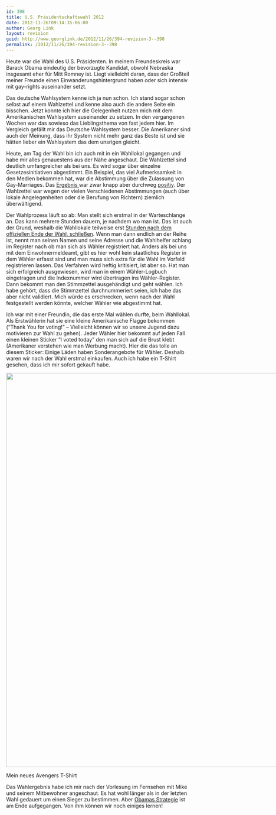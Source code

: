 ```yaml
---
id: 398
title: U.S. Präsidentschaftswahl 2012
date: 2012-11-26T09:14:35-06:00
author: Georg Link
layout: revision
guid: http://www.georglink.de/2012/11/26/394-revision-3--398
permalink: /2012/11/26/394-revision-3--398
---
```

Heute war die Wahl des U.S. Präsidenten. In meinem Freundeskreis war Barack Obama eindeutig der bevorzugte Kandidat, obwohl Nebraska insgesamt eher für Mitt Romney ist. Liegt vielleicht daran, dass der Großteil meiner Freunde einen Einwanderungshintergrund haben oder sich intensiv mit gay-rights auseinander setzt. 

Das deutsche Wahlsystem kenne ich ja nun schon. Ich stand sogar schon selbst auf einem Wahlzettel und kenne also auch die andere Seite ein bisschen. Jetzt konnte ich hier die Gelegenheit nutzen mich mit dem Amerikanischen Wahlsystem auseinander zu setzen. In den vergangenen Wochen war das sowieso das Lieblingsthema von fast jedem hier. Im Vergleich gefällt mir das Deutsche Wahlsystem besser. Die Amerikaner sind auch der Meinung, dass ihr System nicht mehr ganz das Beste ist und sie hätten lieber ein Wahlsystem das dem unsrigen gleicht.

Heute, am Tag der Wahl bin ich auch mit in ein Wahllokal gegangen und habe mir alles genauestens aus der Nähe angeschaut. Die Wahlzettel sind deutlich umfangreicher als bei uns. Es wird sogar über einzelne Gesetzesinitiativen abgestimmt. Ein Beispiel, das viel Aufmerksamkeit in den Medien bekommen hat, war die Abstimmung über die Zulassung von Gay-Marriages. Das <a href="http://www.huffingtonpost.com/2012/11/06/gay-marriage-results_n_2074188.html" title="Ergebnisse nach States." target="_blank">Ergebnis </a>war zwar knapp aber durchweg <a href="http://www.cnn.com/2012/11/07/politics/pol-same-sex-marriage/index.html" title="Artikel zur Legalisierung von Gay-Marriage." target="_blank">positiv</a>. Der Wahlzettel war wegen der vielen Verschiedenen Abstimmungen (auch über lokale Angelegenheiten oder die Berufung von Richtern) ziemlich überwältigend. 

Der Wahlprozess läuft so ab: Man stellt sich erstmal in der Warteschlange an. Das kann mehrere Stunden dauern, je nachdem wo man ist. Das ist auch der Grund, weshalb die Wahllokale teilweise erst <a href="http://www.whiotv.com/news/news/local/polls-open-at-630-am-tuesday/nSx7z/" target="_blank">Stunden nach dem offiziellen Ende der Wahl, schließen</a>. Wenn man dann endlich an der Reihe ist, nennt man seinen Namen und seine Adresse und die Wahlhelfer schlang im Register nach ob man sich als Wähler registriert hat. Anders als bei uns mit dem Einwohnermeldeamt, gibt es hier wohl kein staatliches Register in dem Wähler erfasst sind und man muss sich extra für die Wahl im Vorfeld registrieren lassen. Das Verfahren wird heftig kritisiert, ist aber so. Hat man sich erfolgreich ausgewiesen, wird man in einem Wähler-Logbuch eingetragen und die Indexnummer wird übertragen ins Wähler-Register. Dann bekommt man den Stimmzettel ausgehändigt und geht wählen. Ich habe gehört, dass die Stimmzettel durchnummeriert seien, ich habe das aber nicht validiert. Mich würde es erschrecken, wenn nach der Wahl festgestellt werden könnte, welcher Wähler wie abgestimmt hat.

Ich war mit einer Freundin, die das erste Mal wählen durfte, beim Wahllokal. Als Erstwählerin hat sie eine kleine Amerikanische Flagge bekommen (&#8220;Thank You for voting!&#8221; &#8211; Vielleicht können wir so unsere Jugend dazu motivieren zur Wahl zu gehen). Jeder Wähler hier bekommt auf jeden Fall einen kleinen Sticker &#8220;I voted today&#8221; den man sich auf die Brust klebt (Amerikaner verstehen wie man Werbung macht). Hier die das tolle an diesem Sticker: Einige Läden haben Sonderangebote für Wähler. Deshalb waren wir nach der Wahl erstmal einkaufen. Auch ich habe ein T-Shirt gesehen, dass ich mir sofort gekauft habe.

<div id="attachment_395" style="width: 810px" class="wp-caption aligncenter">
  <a href="http://www.georglink.de/media/2012/11/2012-11-07_Ich-Avengers-.jpg"><img aria-describedby="caption-attachment-395" loading="lazy" src="http://www.georglink.de/media/2012/11/2012-11-07_Ich-Avengers-.jpg" alt="" title="Mein neues Avengers T-Shirt" width="800" height="1067" class="size-full wp-image-395" srcset="http://www.georglink.de/media/2012/11/2012-11-07_Ich-Avengers-.jpg 800w, http://www.georglink.de/media/2012/11/2012-11-07_Ich-Avengers--224x300.jpg 224w, http://www.georglink.de/media/2012/11/2012-11-07_Ich-Avengers--767x1024.jpg 767w" sizes="(max-width: 800px) 100vw, 800px" /></a>
  
  <p id="caption-attachment-395" class="wp-caption-text">
    Mein neues Avengers T-Shirt
  </p>
</div>

Das Wahlergebnis habe ich mir nach der Vorlesung im Fernsehen mit Mike und seinem Mitbewohner angeschaut. Es hat wohl länger als in der letzten Wahl gedauert um einen Sieger zu bestimmen. Aber <a href="http://online.wsj.com/article/SB10001424127887323551004578117420761844996.html?mod=WSJ_Opinion_LEADTop" title="Ein Einblick in die Strategie von Obama" target="_blank">Obamas Strategie</a> ist am Ende aufgegangen. Von ihm können wir noch einiges lernen!